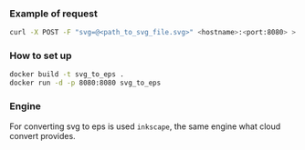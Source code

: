 ### Example of request
```bash
curl -X POST -F "svg=@<path_to_svg_file.svg>" <hostname>:<port:8080> > output.eps 
```

### How to set up
```bash
docker build -t svg_to_eps .
docker run -d -p 8080:8080 svg_to_eps
```

### Engine
For converting svg to eps is used `inkscape`, the same engine what cloud convert provides.